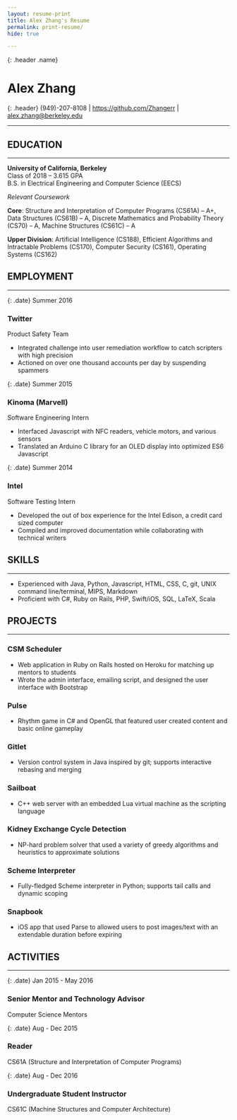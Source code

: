 ```yaml
---
layout: resume-print
title: Alex Zhang's Resume
permalink: print-resume/
hide: true

---
```


{: .header .name}
# Alex Zhang

{: .header}
(949)-207-8108 \| <https://github.com/Zhangerr> \| <span style="unicode-bidi: bidi-override; direction: rtl;">ude.yelekreb@gnahz.xela</span>


------

## EDUCATION

------

**University of California, Berkeley**  
Class of 2018 – 3.615 GPA  
B.S. in Electrical Engineering and Computer Science (EECS)

*Relevant Coursework*

**Core**: Structure and Interpretation of Computer Programs (CS61A) – A+, Data Structures (CS61B) – A, Discrete Mathematics and Probability Theory (CS70) – A, Machine Structures (CS61C) – A    

**Upper Division**: Artificial Intelligence (CS188), Efficient Algorithms and Intractable Problems (CS170), Computer Security (CS161), Operating Systems (CS162)

## EMPLOYMENT

------

{: .date}
Summer 2016

### Twitter

Product Safety Team

* Integrated challenge into user remediation workflow to catch scripters with high precision
* Actioned on over one thousand accounts per day by suspending spammers

{: .date}
Summer 2015

### Kinoma (Marvell)

Software Engineering Intern

*  Interfaced Javascript with NFC readers, vehicle motors, and various sensors
*  Translated an Arduino C library for an OLED display into optimized ES6 Javascript

{: .date}
Summer 2014

### Intel

Software Testing Intern

*  Developed the out of box experience for the Intel Edison, a credit card sized computer
*  Compiled and improved documentation while collaborating with technical writers

## SKILLS

------

*  Experienced with Java, Python, Javascript, HTML, CSS, C, git, UNIX command line/terminal, MIPS, Markdown
*  Proficient with C#, Ruby on Rails, PHP, Swift/iOS, SQL, LaTeX, Scala

## PROJECTS

------

### CSM Scheduler
*  Web application in Ruby on Rails hosted on Heroku for matching up mentors to students
*  Wrote the admin interface, emailing script, and designed the user interface with Bootstrap

### Pulse
*  Rhythm game in C# and OpenGL that featured user created content and basic online gameplay

### Gitlet
*  Version control system in Java inspired by git; supports interactive rebasing and merging

### Sailboat
*  C++ web server with an embedded Lua virtual machine as the scripting language

### Kidney Exchange Cycle Detection
*  NP-hard problem solver that used a variety of greedy algorithms and heuristics to approximate solutions

### Scheme Interpreter
*  Fully-fledged Scheme interpreter in Python; supports tail calls and dynamic scoping

### Snapbook
*  iOS app that used Parse to allowed users to post images/text with an extendable duration before expiring

## ACTIVITIES

------

{: .date}
Jan 2015 - May 2016

### Senior Mentor and Technology Advisor
Computer Science Mentors

{: .date}
Aug - Dec 2015

### Reader
CS61A (Structure and Interpretation of Computer Programs) 

{: .date}
Aug - Dec 2016

### Undergraduate Student Instructor
CS61C (Machine Structures and Computer Architecture)
